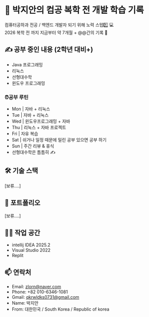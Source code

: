 # 🫡 박지안의 컴공 복학 전 개발 학습 기록
컴퓨터공하과 전공 / 백엔드 개발자 되기 위해 노력 스텝1️⃣ 💻  
2026 복학 전 까지 지금부터 약 7개월 + @@간의 기록 🧾

## ✍ 공부 중인 내용 (2학년 대비+)
- Java 프로그래밍
- 리눅스
- 선형대수학
- 윈도우 프로그래밍
### ⏰공부 루틴
- Mon | 자바 + 리눅스  
- Tue | 자바 + 리눅스   
- Wed | 윈도우프로그래밍 + 자바 
- Thu | 리눅스 + 자바 프로젝트 
- Fri	| 자유 복습  
- Sat	| 쉬거나 일정 때문에 밀린 공부 있으면 공부 하기  
- Sun	| 주간 리뷰 & 휴식  
- 선형대수학은 틈틈히 ✍️

## 🛠 기술 스택
[보류....]

## 📘 포트폴리오   
[보류....]  

## 👨‍💻 작업 공간  
- intellij IDEA 2025.2  
- Visual Studio 2022
- Replit

## 📫 연락처
- Email: zlorn@naver.com
- Phone: +82 010-6346-1081
- Gmail: qkrwldks0731@gmail.com
- Name: 박지안
- From: 대한민국 / South Korea / Republic of korea
